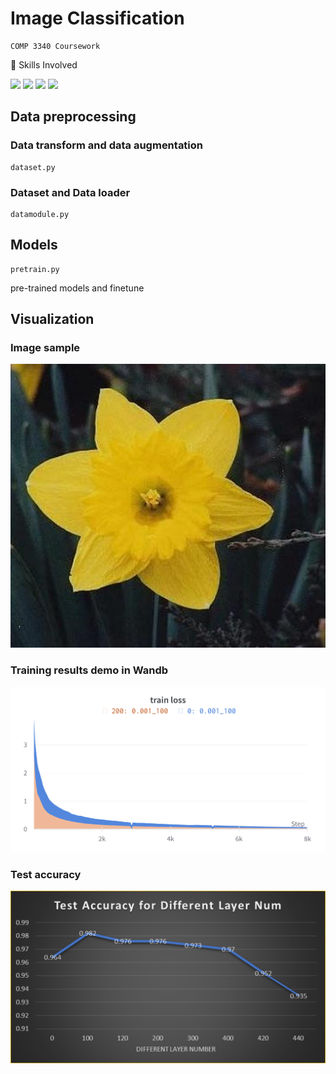 # Image Classification 

```
COMP 3340 Coursework
```
🔧 Skills Involved  

![](https://img.shields.io/badge/OS-Linux-informational?style=flat&logo=linux&logoColor=white&color=2bbc8a)
![](https://img.shields.io/badge/Code-Python-informational?style=flat&logo=python&logoColor=white&color=2bbc8a)
![](https://img.shields.io/badge/Packages-Pytorch-informational?style=flat&logo=docker&logoColor=white&color=2bbc8a)
![](https://img.shields.io/badge/Packages-Numpy-informational?style=flat&logo=kubernetes&logoColor=white&color=2bbc8a)

## Data preprocessing

### Data transform and data augmentation
```
dataset.py
```
### Dataset and Data loader
```
datamodule.py
```

## Models 
```
pretrain.py
```
pre-trained models and finetune

## Visualization

### Image sample
![](https://github.com/xjc1022-soda/COMP3340/blob/main/image_0006-checkpoint.jpg)

### Training results demo in Wandb
![](https://github.com/xjc1022-soda/COMP3340/blob/main/train_loss.png)

### Test accuracy 
![](https://github.com/xjc1022-soda/COMP3340/blob/main/test.png)
